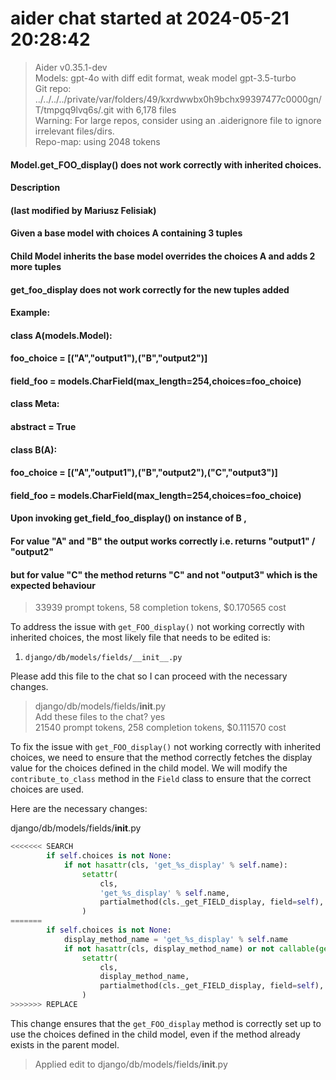 
# aider chat started at 2024-05-21 20:28:42

> Aider v0.35.1-dev  
> Models: gpt-4o with diff edit format, weak model gpt-3.5-turbo  
> Git repo: ../../../../private/var/folders/49/kxrdwwbx0h9bchx99397477c0000gn/T/tmpgq9lvq6s/.git with 6,178 files  
> Warning: For large repos, consider using an .aiderignore file to ignore irrelevant files/dirs.  
> Repo-map: using 2048 tokens  

#### Model.get_FOO_display() does not work correctly with inherited choices.  
#### Description  
#### 	   
#### 		(last modified by Mariusz Felisiak)  
#### 	   
#### Given a base model with choices A containing 3 tuples  
#### Child Model inherits the base model overrides the choices A and adds 2 more tuples  
#### get_foo_display does not work correctly for the new tuples added  
#### Example:  
#### class A(models.Model):  
####  foo_choice = [("A","output1"),("B","output2")]  
####  field_foo = models.CharField(max_length=254,choices=foo_choice)  
####  class Meta:  
#### 	 abstract = True  
#### class B(A):  
####  foo_choice = [("A","output1"),("B","output2"),("C","output3")]  
####  field_foo = models.CharField(max_length=254,choices=foo_choice)  
#### Upon invoking get_field_foo_display() on instance of B ,   
#### For value "A" and "B" the output works correctly i.e. returns "output1" / "output2"  
#### but for value "C" the method returns "C" and not "output3" which is the expected behaviour  
> 33939 prompt tokens, 58 completion tokens, $0.170565 cost  

To address the issue with `get_FOO_display()` not working correctly with inherited choices, the most likely file that needs to be edited is:

1. `django/db/models/fields/__init__.py`

Please add this file to the chat so I can proceed with the necessary changes.

> django/db/models/fields/__init__.py  
> Add these files to the chat? yes  
> 21540 prompt tokens, 258 completion tokens, $0.111570 cost  

To fix the issue with `get_FOO_display()` not working correctly with inherited choices, we need to ensure that the method correctly fetches the display value for the choices defined in the child model. We will modify the `contribute_to_class` method in the `Field` class to ensure that the correct choices are used.

Here are the necessary changes:

django/db/models/fields/__init__.py
```python
<<<<<<< SEARCH
        if self.choices is not None:
            if not hasattr(cls, 'get_%s_display' % self.name):
                setattr(
                    cls,
                    'get_%s_display' % self.name,
                    partialmethod(cls._get_FIELD_display, field=self),
                )
=======
        if self.choices is not None:
            display_method_name = 'get_%s_display' % self.name
            if not hasattr(cls, display_method_name) or not callable(getattr(cls, display_method_name)):
                setattr(
                    cls,
                    display_method_name,
                    partialmethod(cls._get_FIELD_display, field=self),
                )
>>>>>>> REPLACE
```

This change ensures that the `get_FOO_display` method is correctly set up to use the choices defined in the child model, even if the method already exists in the parent model.

> Applied edit to django/db/models/fields/__init__.py  
